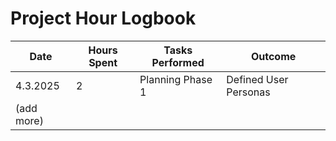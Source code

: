 # Project Hour Logbook

| Date       | Hours Spent | Tasks Performed                      | Outcome                  |
|------------|-------------|--------------------------------------|--------------------------|
| 4.3.2025   | 2           | Planning Phase 1                     | Defined User Personas    |
| (add more) |             |                                      |                          |

